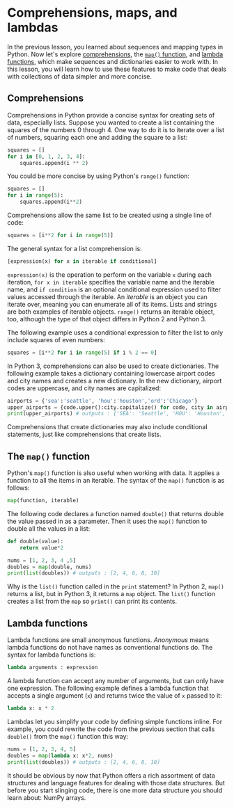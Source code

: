 # Comprehensions, maps, and lambdas

In the previous lesson, you learned about sequences and mapping types in Python. Now let's explore [comprehensions](https://medium.com/better-programming/list-comprehension-in-python-8895a785550b), the [`map()` function](https://docs.python.org/3/library/functions.html#map), and [lambda functions](https://www.w3schools.com/python/python_lambda.asp), which make sequences and dictionaries easier to work with. In this lesson, you will learn how to use these features to make code that deals with collections of data simpler and more concise.

## Comprehensions

Comprehensions in Python provide a concise syntax for creating sets of data, especially lists. Suppose you wanted to create a list containing the squares of the numbers 0 through 4. One way to do it is to iterate over a list of numbers, squaring each one and adding the square to a list:

```python
squares = []
for i in [0, 1, 2, 3, 4]:
    squares.append(i ** 2)
```

You could be more concise by using Python's `range()` function:

```python
squares = []
for i in range(5):
    squares.append(i**2)
```

Comprehensions allow the same list to be created using a single line of code:

```python
squares = [i**2 for i in range(5)]
```

The general syntax for a list comprehension is:

```python
[expression(x) for x in iterable if conditional]
```

`expression(x)` is the operation to perform on the variable `x` during each iteration, `for x in iterable` specifies the variable name and the iterable name, and `if condition` is an optional conditional expression used to filter values accessed through the iterable. An *iterable* is an object you can iterate over, meaning you can enumerate all of its items. Lists and strings are both examples of iterable objects. `range()` returns an iterable object, too, although the type of that object differs in Python 2 and Python 3.

The following example uses a conditional expression to filter the list to only include squares of even numbers:

```python
squares = [i**2 for i in range(5) if i % 2 == 0]
```

In Python 3, comprehensions can also be used to create dictionaries. The following example takes a dictionary containing lowercase airport codes and city names and creates a new dictionary. In the new dictionary, airport codes are uppercase, and city names are capitalized:

```python
airports = {'sea':'seattle', 'hou':'houston','ord':'Chicago'}
upper_airports = {code.upper():city.capitalize() for code, city in airports.items()}
print(upper_airports) # outputs : {'SEA': 'Seattle', 'HOU': 'Houston', 'ORD': 'Chicago'}
```

Comprehensions that create dictionaries may also include conditional statements, just like comprehensions that create lists.

## The `map()` function

Python's `map()` function is also useful when working with data. It applies a function to all the items in an iterable. The syntax of the `map()` function is as follows:

```python
map(function, iterable)
```

The following code declares a function named `double()` that returns double the value passed in as a parameter. Then it uses the `map()` function to double all the values in a list:

```python
def double(value):
    return value*2

nums = [1, 2, 3, 4 ,5]
doubles = map(double, nums)
print(list(doubles)) # outputs : [2, 4, 6, 8, 10]
```

Why is the `list()` function called in the `print` statement? In Python 2, `map()` returns a list, but in Python 3, it returns a `map` object. The `list()` function creates a list from the `map` so `print()` can print its contents.

## Lambda functions

Lambda functions are small anonymous functions. *Anonymous* means lambda functions do not have names as conventional functions do. The syntax for lambda functions is:

```python
lambda arguments : expression
```

A lambda function can accept any number of arguments, but can only have one expression. The following example defines a lambda function that accepts a single argument (`x`) and returns twice the value of `x` passed to it:

```python
lambda x: x * 2
```

Lambdas let you simplify your code by defining simple functions inline. For example, you could rewrite the code from the previous section that calls `double()` from the `map()` function this way:

```python
nums = [1, 2, 3, 4, 5]
doubles = map(lambda x: x*2, nums)
print(list(doubles)) # outputs : [2, 4, 6, 8, 10]
```

It should be obvious by now that Python offers a rich assortment of data structures and language features for dealing with those data structures. But before you start slinging code, there is one more data structure you should learn about: NumPy arrays.